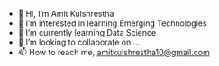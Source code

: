 - 👋 Hi, I’m Amit Kulshrestha
- 👀 I’m interested in learning Emerging Technologies
- 🌱 I’m currently learning Data Science
- 💞️ I’m looking to collaborate on ...
- 📫 How to reach me, amitkulshrestha10@gmail.com

<!---
Amit-kuls/Amit-kuls is a ✨ special ✨ repository because its `README.md` (this file) appears on your GitHub profile.
You can click the Preview link to take a look at your changes.
--->
